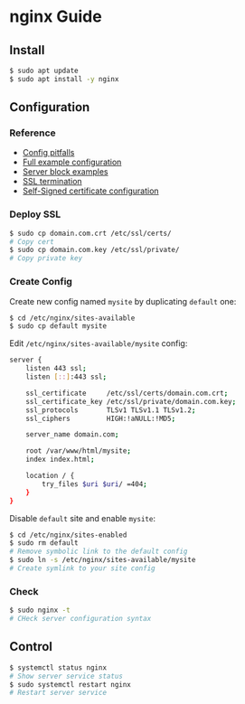 # nginx Guide

## Install

```bash
$ sudo apt update
$ sudo apt install -y nginx
```

## Configuration

### Reference
- [Config pitfalls](https://www.nginx.com/resources/wiki/start/topics/tutorials/config_pitfalls/)
- [Full example configuration](https://www.nginx.com/resources/wiki/start/topics/examples/full/)
- [Server block examples](https://www.nginx.com/resources/wiki/start/topics/examples/server_blocks/)
- [SSL termination](https://docs.nginx.com/nginx/admin-guide/security-controls/terminating-ssl-http/)
- [Self-Signed certificate configuration](https://www.techrepublic.com/article/how-to-enable-ssl-on-nginx/)

### Deploy SSL
```bash
$ sudo cp domain.com.crt /etc/ssl/certs/
# Copy cert
$ sudo cp domain.com.key /etc/ssl/private/
# Copy private key
```

### Create Config

Create new config named `mysite` by duplicating `default` one:
```bash
$ cd /etc/nginx/sites-available
$ sudo cp default mysite
```

Edit `/etc/nginx/sites-available/mysite` config:
```bash
server {
	listen 443 ssl;
	listen [::]:443 ssl;

    ssl_certificate     /etc/ssl/certs/domain.com.crt;
    ssl_certificate_key /etc/ssl/private/domain.com.key;
    ssl_protocols       TLSv1 TLSv1.1 TLSv1.2;
    ssl_ciphers         HIGH:!aNULL:!MD5;

	server_name domain.com;

	root /var/www/html/mysite;
	index index.html;

	location / {
		try_files $uri $uri/ =404;
	}
}
```

Disable `default` site and enable `mysite`:
```bash
$ cd /etc/nginx/sites-enabled
$ sudo rm default
# Remove symbolic link to the default config
$ sudo ln -s /etc/nginx/sites-available/mysite
# Create symlink to your site config
```

### Check

```bash
$ sudo nginx -t
# CHeck server configuration syntax
```

## Control

```bash
$ systemctl status nginx
# Show server service status
$ sudo systemctl restart nginx
# Restart server service
```


